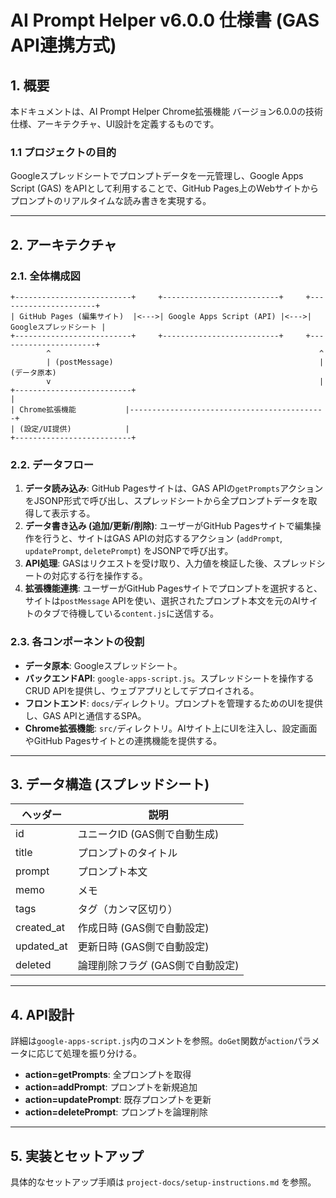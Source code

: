 # AI Prompt Helper v6.0.0 仕様書 (GAS API連携方式)

## 1. 概要

本ドキュメントは、AI Prompt Helper Chrome拡張機能 バージョン6.0.0の技術仕様、アーキテクチャ、UI設計を定義するものです。

### 1.1 プロジェクトの目的
Googleスプレッドシートでプロンプトデータを一元管理し、Google Apps Script (GAS) をAPIとして利用することで、GitHub Pages上のWebサイトからプロンプトのリアルタイムな読み書きを実現する。

---

## 2. アーキテクチャ

### 2.1. 全体構成図

```
+--------------------------+     +--------------------------+     +----------------------+
| GitHub Pages (編集サイト)  |<--->| Google Apps Script (API) |<--->| Googleスプレッドシート |
+--------------------------+     +--------------------------+     +----------------------+
        ^                                                            ^
        | (postMessage)                                              | (データ原本)
        v                                                            |
+--------------------------+                                           |
| Chrome拡張機能           |--------------------------------------------+
| (設定/UI提供)            |
+--------------------------+
```

### 2.2. データフロー
1.  **データ読み込み**: GitHub Pagesサイトは、GAS APIの`getPrompts`アクションをJSONP形式で呼び出し、スプレッドシートから全プロンプトデータを取得して表示する。
2.  **データ書き込み (追加/更新/削除)**: ユーザーがGitHub Pagesサイトで編集操作を行うと、サイトはGAS APIの対応するアクション (`addPrompt`, `updatePrompt`, `deletePrompt`) をJSONPで呼び出す。
3.  **API処理**: GASはリクエストを受け取り、入力値を検証した後、スプレッドシートの対応する行を操作する。
4.  **拡張機能連携**: ユーザーがGitHub Pagesサイトでプロンプトを選択すると、サイトは`postMessage` APIを使い、選択されたプロンプト本文を元のAIサイトのタブで待機している`content.js`に送信する。

### 2.3. 各コンポーネントの役割
- **データ原本**: Googleスプレッドシート。
- **バックエンドAPI**: `google-apps-script.js`。スプレッドシートを操作するCRUD APIを提供し、ウェブアプリとしてデプロイされる。
- **フロントエンド**: `docs/`ディレクトリ。プロンプトを管理するためのUIを提供し、GAS APIと通信するSPA。
- **Chrome拡張機能**: `src/`ディレクトリ。AIサイト上にUIを注入し、設定画面やGitHub Pagesサイトとの連携機能を提供する。

---

## 3. データ構造 (スプレッドシート)

| ヘッダー | 説明 |
|---|---|
| id | ユニークID (GAS側で自動生成) |
| title | プロンプトのタイトル |
| prompt | プロンプト本文 |
| memo | メモ |
| tags | タグ（カンマ区切り） |
| created_at | 作成日時 (GAS側で自動設定) |
| updated_at | 更新日時 (GAS側で自動設定) |
| deleted | 論理削除フラグ (GAS側で自動設定) |

---

## 4. API設計

詳細は`google-apps-script.js`内のコメントを参照。`doGet`関数が`action`パラメータに応じて処理を振り分ける。

- **action=getPrompts**: 全プロンプトを取得
- **action=addPrompt**: プロンプトを新規追加
- **action=updatePrompt**: 既存プロンプトを更新
- **action=deletePrompt**: プロンプトを論理削除

---

## 5. 実装とセットアップ

具体的なセットアップ手順は `project-docs/setup-instructions.md` を参照。